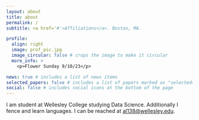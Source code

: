 ```yaml
---
layout: about
title: about
permalink: /
subtitle: <a href='#'>Affiliations</a>. Boston, MA.

profile:
  align: right
  image: prof_pic.jpg
  image_circular: false # crops the image to make it circular
  more_info: >
    <p>Flower Sunday 9/10/23</p>

news: true # includes a list of news items
selected_papers: false # includes a list of papers marked as "selected={true}"
social: false # includes social icons at the bottom of the page
---
```


I am student at Wellesley College studying Data Science. Additionally I fence and learn languages. I can be reached at al138@wellesley.edu.
